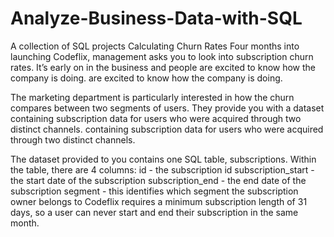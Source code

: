 # Analyze-Business-Data-with-SQL
A collection of SQL projects
Calculating Churn Rates
Four months into launching Codeflix, management asks you to look into subscription churn rates. It’s early on in the business and people are excited to know how the company is doing.
are excited to know how the company is doing.

The marketing department is particularly interested in how the churn compares between two segments of users. They provide you with a dataset containing subscription data for users who were acquired through two distinct channels.
containing subscription data for users who were acquired through two distinct channels.

The dataset provided to you contains one SQL table, subscriptions. Within the table, there are 4 columns:
id - the subscription id
subscription_start - the start date of the subscription
subscription_end - the end date of the subscription
segment - this identifies which segment the subscription owner belongs to
Codeflix requires a minimum subscription length of 31 days, so a user can never start and end their subscription in the same month.
